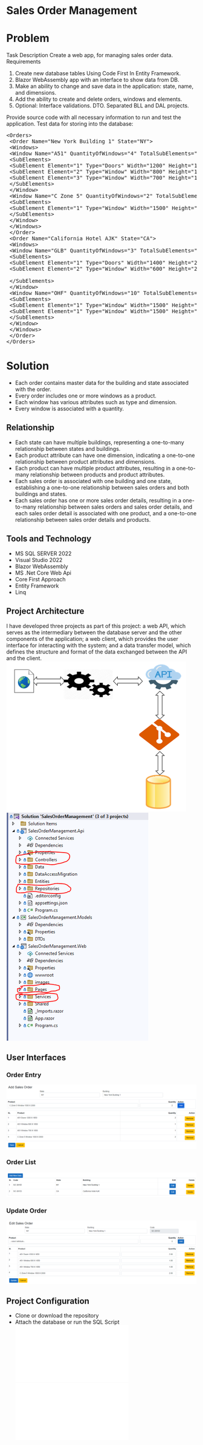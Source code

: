 # Sales Order Management
# Problem
Task Description 
Create a web app, for managing sales order data. 
Requirements 
1. Create new database tables Using Code First In Entity Framework. 
2. Blazor WebAssembly app with an interface to show data from DB. 
3. Make an ability to change and save data in the application: state, name, and dimensions. 
4. Add the ability to create and delete orders, windows and elements. 
5. Optional: Interface validations. DTO. Separated BLL and DAL projects. 

Provide source code with all necessary information to run and test the application. 
Test data for storing into the database: 

<pre>
&lt;Orders&gt;
 &lt;Order Name="New York Building 1" State="NY"&gt;
 &lt;Windows&gt;
 &lt;Window Name="A51" QuantityOfWindows="4" TotalSubElements="3"&gt;
 &lt;SubElements&gt;
 &lt;SubElement Element="1" Type="Doors" Width="1200" Height="1850" /&gt;
 &lt;SubElement Element="2" Type="Window" Width="800" Height="1850" /&gt;
 &lt;SubElement Element="3" Type="Window" Width="700" Height="1850" /&gt;
 &lt;/SubElements&gt;
 &lt;/Window&gt;
 &lt;Window Name="C Zone 5" QuantityOfWindows="2" TotalSubElements="1"&gt;
 &lt;SubElements&gt;
 &lt;SubElement Element="1" Type="Window" Width="1500" Height="2000" /&gt;
 &lt;/SubElements&gt;
 &lt;/Window&gt;
 &lt;/Windows&gt;
 &lt;/Order&gt;
 &lt;Order Name="California Hotel AJK" State="CA"&gt;
 &lt;Windows&gt;
 &lt;Window Name="GLB" QuantityOfWindows="3" TotalSubElements="2"&gt;
 &lt;SubElements&gt;
 &lt;SubElement Element="1" Type="Doors" Width="1400" Height="2200" /&gt;
 &lt;SubElement Element="2" Type="Window" Width="600" Height="2200" />
 
 &lt;/SubElements&gt;
 &lt;/Window&gt;
 &lt;Window Name="OHF" QuantityOfWindows="10" TotalSubElements="2"&gt;
 &lt;SubElements&gt;
 &lt;SubElement Element="1" Type="Window" Width="1500" Height="2000" /&gt;
 &lt;SubElement Element="1" Type="Window" Width="1500" Height="2000" /&gt;
 &lt;/SubElements&gt;
 &lt;/Window&gt;
 &lt;/Windows&gt;
 &lt;/Order&gt;
&lt;/Orders>
</pre>

# Solution
+ Each order contains master data for the building and state associated with the order.
+ Every order includes one or more windows as a product.
+ Each window has various attributes such as type and dimension.
+ Every window is associated with a quantity.  

## Relationship
+ Each state can have multiple buildings, representing a one-to-many relationship between states and buildings. 
+ Each product attribute can have one dimension, indicating a one-to-one relationship between product attributes and dimensions.
+ Each product can have multiple product attributes, resulting in a one-to-many relationship between products and product attributes.
+ Each sales order is associated with one building and one state, establishing a one-to-one relationship between sales orders and both buildings and states.
+ Each sales order has one or more sales order details, resulting in a one-to-many relationship between sales orders and sales order details, and each sales order       detail is associated with one product, and a one-to-one relationship between sales order details and products.

## Tools and Technology 
+ MS SQL SERVER 2022
+ Visual Studio 2022
+ Blazor WebAssembly
+ MS .Net Core Web Api
+ Core First Approach
+ Entity Framework
+ Linq

## Project Architecture 
I have developed three projects as part of this project: a web API, which serves as the intermediary between the database server and the other components of the application; a web client, which provides the user interface for interacting with the system; and a data transfer model, which defines the structure and format of the data exchanged between the API and the client.
![Architecture](/SalesOrderManagement.Web/images/Architecture.PNG)
![ProjectDescription](/SalesOrderManagement.Web/images/PorjectDescription.PNG)

## User Interfaces
### Order Entry
![SalesOrderEntry](/SalesOrderManagement.Web/images/SalesOrderEntry.png)
### Order List
![SalesOrderList](/SalesOrderManagement.Web/images/SalesOrderList.PNG)
### Update Order
![SalesOrderEdit](/SalesOrderManagement.Web/images/SalesOrderEdit.PNG)

## Project Configuration
+ Clone or download the repository 
+ Attach the database or run the SQL Script
![DBBak](/SalesOrderManagement.Web/images/SalesOrderManagement.bak)
![DBScript](/SalesOrderManagement.Web/images/SalesOrderManagementSqlScript.sql)






